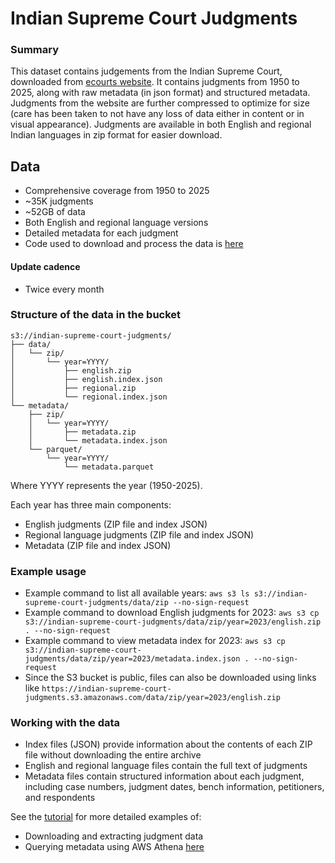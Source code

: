 # Indian Supreme Court Judgments

### Summary
This dataset contains judgements from the Indian Supreme Court, downloaded from [ecourts website](https://scr.sci.gov.in). It contains judgments from 1950 to 2025, along with raw metadata (in json format) and structured metadata. Judgments from the website are further compressed to optimize for size (care has been taken to not have any loss of data either in content or in visual appearance). Judgments are available in both English and regional Indian languages in zip format for easier download.

## Data
* Comprehensive coverage from 1950 to 2025
* ~35K judgments
* ~52GB of data
* Both English and regional language versions
* Detailed metadata for each judgment
* Code used to download and process the data is [here](https://github.com/vanga/indian-supreme-court-judgments)

#### Update cadence
* Twice every month

### Structure of the data in the bucket
```
s3://indian-supreme-court-judgments/
├── data/
│   └── zip/
│       └── year=YYYY/
│           ├── english.zip
│           ├── english.index.json
│           ├── regional.zip
│           └── regional.index.json
└── metadata/
    ├── zip/
    │   └── year=YYYY/
    │       ├── metadata.zip
    │       └── metadata.index.json
    └── parquet/
        └── year=YYYY/
            └── metadata.parquet
```

Where YYYY represents the year (1950-2025).

Each year has three main components:
* English judgments (ZIP file and index JSON)
* Regional language judgments (ZIP file and index JSON)
* Metadata (ZIP file and index JSON)

### Example usage
* Example command to list all available years: `aws s3 ls s3://indian-supreme-court-judgments/data/zip --no-sign-request`
* Example command to download English judgments for 2023: `aws s3 cp s3://indian-supreme-court-judgments/data/zip/year=2023/english.zip . --no-sign-request`
* Example command to view metadata index for 2023: `aws s3 cp s3://indian-supreme-court-judgments/data/zip/year=2023/metadata.index.json . --no-sign-request`
* Since the S3 bucket is public, files can also be downloaded using links like `https://indian-supreme-court-judgments.s3.amazonaws.com/data/zip/year=2023/english.zip`

### Working with the data
* Index files (JSON) provide information about the contents of each ZIP file without downloading the entire archive
* English and regional language files contain the full text of judgments
* Metadata files contain structured information about each judgment, including case numbers, judgment dates, bench information, petitioners, and respondents

See the [tutorial](../tutorials/README.md) for more detailed examples of:
* Downloading and extracting judgment data
* Querying metadata using AWS Athena [here](../tutorials/ATHENA.md)
